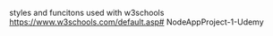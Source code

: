styles and funcitons used with w3schools
https://www.w3schools.com/default.asp#   N o d e A p p P r o j e c t - 1 - U d e m y  
 